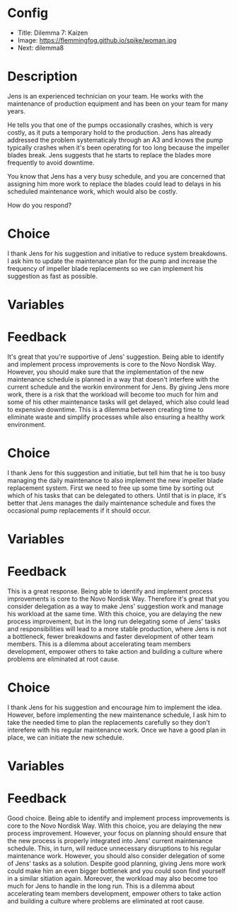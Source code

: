 # Config
 - Title: Dilemma 7: Kaizen
 - Image: https://flemmingfog.github.io/spike/woman.jpg
 - Next: dilemma8

# Description
Jens is an experienced technician on your team. He works with the maintenance of production equipment and has been on your team for many years.

He tells you that one of the pumps occasionally crashes, which is very costly, as it puts a temporary hold to the production. Jens has already addressed the problem systematicaly through an A3 and knows the pump typically crashes when it's been operating for too long because the impeller blades break. Jens suggests that he starts to replace the blades more frequently to avoid downtime.

You know that Jens has a very busy schedule, and you are concerned that assigning him more work to replace the blades could lead to delays in his scheduled maintenance work, which would also be costly. 

How do you respond?


# Choice
I thank Jens for his suggestion and initiative to reduce system breakdowns. I ask him to update the maintenance plan for the pump and increase the frequency of impeller blade replacements so we can implement his suggestion as fast as possible.  

# Variables

 

# Feedback

It's great that you're supportive of Jens' suggestion. Being able to identify and implement process improvements is core to the Novo Nordisk Way. However, you should make sure that the implementation of the new maintenance schedule is planned in a way that doesn't interfere with the current schedule and the workin environment for Jens. By giving Jens more work, there is a risk that the workload will become too much for him and some of his other maintenance tasks will get delayed, which also could lead to expensive downtime. 
This is a dilemma between creating time to eliminate waste and simplify processes while also ensuring a healthy work environment. 




# Choice
I thank Jens for this suggestion and initiatie, but tell him that he is too busy managing the daily maintenance to also implement the new impeller blade replacement system. First we need to free up some time by sorting out which of his tasks that can be delegated to others. Until that is in place, it's better that Jens manages the daily maintenance schedule and fixes the occasional pump replacements if it should occur. 

# Variables


# Feedback
This is a great response. Being able to identify and implement process improvements is core to the Novo Nordisk Way. Therefore it's great  that you consider delegation as a way to make Jens' suggestion work and manage his workload at the same time. With this choice, you are delaying the new process improvement, but in the long run delegating some of Jens' tasks and responsibilities will lead to a more stable production, where Jens is not a bottleneck, fewer breakdowns and faster development of other team members. 
This is a dilemma about accelerating team members development, empower others to take action and building a culture where problems are eliminated at root cause.





# Choice
I thank Jens for his suggestion and encourage him to implement the idea. However, before implementing the new maintenance schedule, I ask him to take the needed time to plan the replacements carefully so they don't interefere with his regular maintenance work. Once we have a good plan in place, we can initiate the new schedule.

# Variables



# Feedback
Good choice. Being able to identify and implement process improvements is core to the Novo Nordisk Way. With this choice, you are delaying the new process improvement. However, your focus on planning should ensure that the new process is properly integrated into Jens' current maintenance schedule. This, in turn, will reduce unnecessary disruptions to his regular maintenance work. However, you should also consider delegation of some of Jens' tasks as a solution. Despite good planning, giving Jens more work could make him an even bigger bottlenek and you could soon find yourself in a similar sitiation again. Moreover, the workload may also become too much for Jens to handle in the long run.
This is a dilemma about accelerating team members development, empower others to take action and building a culture where problems are eliminated at root cause.






